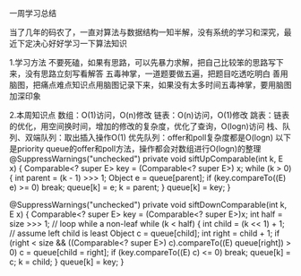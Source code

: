 一周学习总结

当了几年的码农了，一直对算法与数据结构一知半解，没有系统的学习和深究，最近下定决心好好学习一下算法知识

1.学习方法
不要死磕，如果有思路，可以先暴力求解，把自己比较笨的思路写下来，没有思路立刻写看解答
五毒神掌，一道题要做五遍，把题目吃透吃明白
善用脑图，把痛点难点知识点用脑图记录下来，如果没有太多时间五毒神掌，要用脑图加深印象

2.本周知识点
数组：O(1)访问，O(n)修改
链表：O(n)访问，O(1)修改
跳表：链表的优化，用空间换时间，增加的修改的复杂度，优化了查询，O(logn)访问
栈、队列、双端队列：取出插入操作O(1)
优先队列：offer和poll复杂度都是O(logn)
以下是priority queue的offer和poll方法，操作都会对数组进行O(logn)的整理
@SuppressWarnings("unchecked")
private void siftUpComparable(int k, E x) {
    Comparable<? super E> key = (Comparable<? super E>) x;
    while (k > 0) {
        int parent = (k - 1) >>> 1;
        Object e = queue[parent];
        if (key.compareTo((E) e) >= 0)
            break;
        queue[k] = e;
        k = parent;
    }
    queue[k] = key;
}

@SuppressWarnings("unchecked")
private void siftDownComparable(int k, E x) {
    Comparable<? super E> key = (Comparable<? super E>)x;
    int half = size >>> 1;        // loop while a non-leaf
    while (k < half) {
        int child = (k << 1) + 1; // assume left child is least
        Object c = queue[child];
        int right = child + 1;
        if (right < size &&
            ((Comparable<? super E>) c).compareTo((E) queue[right]) > 0)
            c = queue[child = right];
        if (key.compareTo((E) c) <= 0)
            break;
        queue[k] = c;
        k = child;
    }
    queue[k] = key;
}

